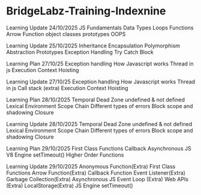 # BridgeLabz-Training-Indexnine

Learning Update
24/10/2025
JS Fundamentals
Data Types
Loops
Functions
Arrow Function
object classes prototypes 
OOPS

Learning Update 25/10/2025
Inheritance
Encapsulation
Polymorphism
Abstraction
Prototypes
Exception Handling
Try Catch Block


Learning Plan 27/10/25
Exception handling
How Javascript works
Thread in js
Execution Context
Hoisting


Learning Update 27/10/25
Exception handling
How Javascript works
Thread in js
Call stack (extra)
Execution Context
Hoisting

Learning Plan 28/10/2025
Temporal Dead Zone
undefined & not defined
Lexical Environment
Scope Chain
Different types of errors
Block scope and shadowing
Closure

Learning Update 28/10/2025
Temporal Dead Zone
undefined & not defined
Lexical Environment
Scope Chain
Different types of errors
Block scope and shadowing
Closure

Learning Plan 29/10/2025
First Class Functions
Callback
Asynchronous JS
V8 Engine
setTimeout()
Higher Order Functions

Learning Update 29/10/2025
Anonymous Function(Extra)
First Class Functions 
Arrow Function(Extra)
Callback Function
Event Listener(Extra)
Garbage Collection(Extra)
Asynchronous JS
Event Loop (Extra)
Web APIs (Extra)
LocalStorage(Extra)
JS Engine
setTimeout()